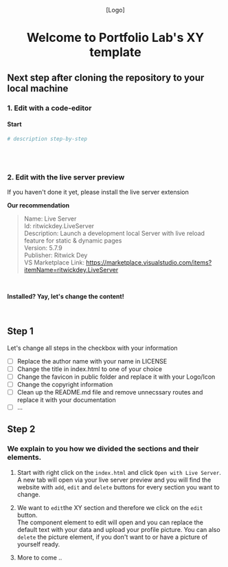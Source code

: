 <p align="center">[Logo]</p>
<h1 align="center">Welcome to Portfolio Lab's XY template</h1>

## Next step after cloning the repository to your local machine

### 1. Edit with a code-editor

#### Start

```bash
# description step-by-step
```

</br>
</br>

### 2. Edit with the live server preview

If you haven't done it yet, please install the live server extension

<strong>Our recommendation</strong>

> Name: Live Server  
> Id: ritwickdey.LiveServer  
> Description: Launch a development local Server with live reload feature for static & dynamic pages  
> Version: 5.7.9  
> Publisher: Ritwick Dey  
> VS Marketplace Link: https://marketplace.visualstudio.com/items?itemName=ritwickdey.LiveServer

</br>

<strong>Installed? Yay, let's change the content!</strong>

</br>

## Step 1

Let's change all steps in the checkbox with your information

- [ ] Replace the author name with your name in LICENSE
- [ ] Change the title in index.html to one of your choice
- [ ] Change the favicon in public folder and replace it with your Logo/Icon
- [ ] Change the copyright information
- [ ] Clean up the README.md file and remove unnecssary routes and replace it with your documentation
- [ ] ...

## Step 2

### We explain to you how we divided the sections and their elements.

1. Start with right click on the `index.html` and click `Open with Live Server`.  
   A new tab will open via your live server preview and you will find the website with `add`, `edit` and `delete` buttons for every section you want to change.

2. We want to `edit`the XY section and therefore we click on the `edit` button.  
   The component element to edit will open and you can replace the default text with your data and upload your profile picture.
   You can also `delete` the picture element, if you don't want to or have a picture of yourself ready.

3. More to come ..
